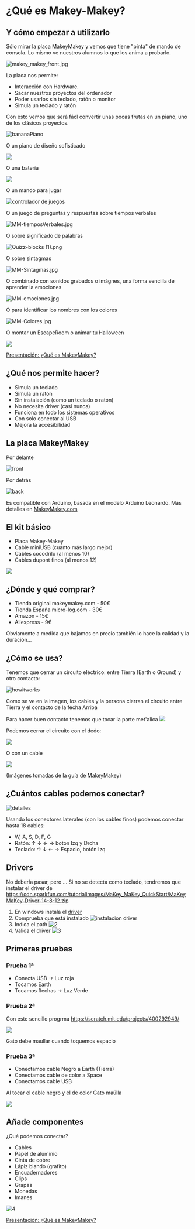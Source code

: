 
# ¿Qué es Makey-Makey?

## Y cómo empezar a utilizarlo

Sólo mirar la placa MakeyMakey y vemos que tiene "pinta" de mando de consola. Lo mismo ve nuestros alumnos lo que los anima a probarlo.

![makey_makey_front.jpg](../images/makey_makey_front.jpg)

La placa nos permite:

* Interacción con Hardware.
* Sacar nuestros proyectos del ordenador
* Poder usarlos sin teclado,  ratón o monitor
* Simula un teclado y ratón

Con esto vemos que será fácl convertir unas pocas frutas en un piano, uno de los clásicos proyectos.

![bananaPiano](../images/bananaPiano.jpg)

O un piano de diseño sofisticado

![](../images/MM-diseño.jpg)

O una batería

![](../images/bateria.jpg)

O un mando para jugar

![controlador de juegos](https://i.pinimg.com/originals/40/7c/56/407c56b1e85a0f68a31a0ecb4e8bc3d9.jpg)

O un juego de preguntas y respuestas sobre tiempos verbales

![MM-tiemposVerbales.jpg](../images/MM-tiemposVerbales.jpg)

O sobre significado de palabras

![Quizz-blocks (1).png](../images/Quizz-blocks.png)

O sobre sintagmas

![MM-Sintagmas.jpg](../images/MM-Sintagmas.jpg)

O combinado con sonidos grabados o imágnes, una forma sencilla de aprender la emociones

![MM-emociones.jpg](../images/MM-Emociones.jpg)

O para identificar los nombres con los colores

![MM-Colores.jpg](../images/MM-Colores.jpg)

O montar un EscapeRoom o animar tu Halloween

![](../images/MontajePuerta0.png)

[Presentación: ¿Qué es MakeyMakey?](https://docs.google.com/presentation/d/1VPMIUyigIx8NufRw1sIC-4nzrLnbFGXjXMV_So_jYVo/edit?usp=sharing)

## ¿Qué nos permite hacer?

* Simula un teclado
* Simula un ratón
* Sin instalación (como un teclado o ratón)
* No necesita driver (casi nunca)
* Funciona en todo los sistemas operativos
* Con solo conectar al USB
* Mejora la accesibilidad

## La placa MakeyMakey

Por delante

![front](../images/makey_makey_front.jpg)

Por detrás

![back](../images/back_MakeyMakey.png)

Es compatible con Arduino, basada en el modelo Arduino Leonardo. Más detalles en [MakeyMakey.com](https://MakeyMakey.com)

## El kit básico

* Placa Makey-Makey
* Cable miniUSB (cuanto más largo mejor)
* Cables cocodrilo (al menos 10)
* Cables dupont finos (al menos 12)

![](../images/KitMakeyMakey.png)

## ¿Dónde y qué comprar?

* Tienda original makeymakey.com - 50€
* Tienda España micro-log.com - 30€
* Amazon - 15€
* Aliexpress  -  9€

Obviamente a medida que bajamos en precio también lo hace la calidad y la duración...

## ¿Cómo se usa?

Tenemos que cerrar  un circuito eléctrico: entre Tierra (Earth o Ground) y otro contacto:

![howitworks](../images/makey-makey-how-it-works.jpg)

Como se ve en la imagen, los cables y la persona cierran el circuito entre Tierra y el contacto de la fecha Arriba

Para hacer buen contacto tenemos que tocar la parte met'alica
![](../images/TocarLoMetalico.png)

Podemos cerrar el circuito con el dedo:

![](../images/CerrarCircuitoDedo.png)

O con un cable

![](../images/CerrarCircuitoCable.png)

(Imágenes tomadas de la guía de MakeyMakey)


## ¿Cuántos cables  podemos conectar?

![detalles](https://cdn.sparkfun.com/assets/b/0/0/9/1/52e94391ce395fb9278b4567.png)

Usando los conectores laterales (con los cables finos) podemos conectar hasta 18 cables:
* W, A, S, D, F, G
* Ratón: ↑ ↓ ← → botón Izq y Drcha
* Teclado: ↑ ↓ ← → Espacio, botón Izq

## Drivers

No debería pasar, pero ... Si no se detecta como teclado, tendremos que instalar el driver de https://cdn.sparkfun.com/tutorialimages/MaKey_MaKey_QuickStart/MaKeyMaKey-Driver-14-8-12.zip

1. En windows instala el [driver](https://cdn.sparkfun.com/tutorialimages/MaKey_MaKey_QuickStart/MaKeyMaKey-Driver-14-8-12.zip)
1. Comprueba que está instalado
![instalacion driver](https://cdn.sparkfun.com/assets/7/c/d/9/8/52e94a51ce395f325c8b4568.png)
1. Indica el path
![2](https://cdn.sparkfun.com/assets/c/9/3/6/c/52e94a53ce395f623c8b456b.png)
1. Valida el driver
![3](https://cdn.sparkfun.com/assets/1/1/6/2/7/52e94a4ace395f72658b456b.png)

## Primeras pruebas

### Prueba 1ª

* Conecta USB ->  Luz roja
* Tocamos Earth
* Tocamos flechas -> Luz Verde

### Prueba 2ª

Con este sencillo progrma https://scratch.mit.edu/projects/400292949/

![](../images/MM-1prueba.png) 

Gato debe maullar cuando toquemos espacio

### Prueba 3ª

* Conectamos cable Negro a Earth (Tierra)
* Conectamos cable de color a Space
* Conectamos cable USB

Al tocar el cable negro y el de color Gato maúlla

![](../images/MM-3Prueba.png)

## Añade componentes

¿Qué podemos conectar?
* Cables
* Papel de aluminio
* Cinta de cobre
* Lápiz blando (grafito)
* Encuadernadores
* Clips
* Grapas
* Monedas
* Imanes

![4](https://cdn.sparkfun.com/r/600-600/assets/7/f/e/6/3/52e95334ce395fe8108b456d.jpg)

[Presentación: ¿Qué es MakeyMakey?](https://docs.google.com/presentation/d/1VPMIUyigIx8NufRw1sIC-4nzrLnbFGXjXMV_So_jYVo/edit?usp=sharing)

